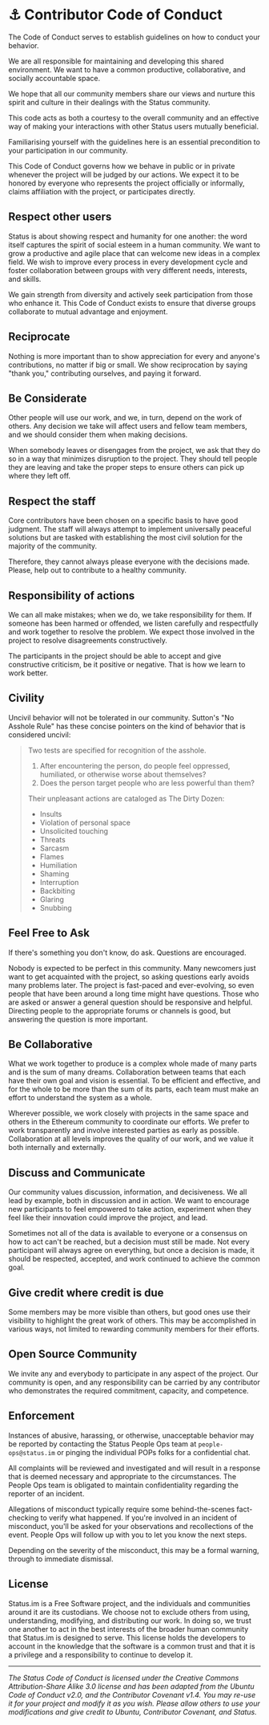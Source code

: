 # ⚓️ Contributor Code of Conduct

The Code of Conduct serves to establish guidelines on how to conduct your behavior.

We are all responsible for maintaining and developing this shared environment. We want to have a common productive, collaborative, and socially accountable space.

We hope that all our community members share our views and nurture this spirit and culture in their dealings with the Status community.

This code acts as both a courtesy to the overall community and an effective way of making your interactions with other Status users mutually beneficial.

Familiarising yourself with the guidelines here is an essential precondition to your participation in our community.

This Code of Conduct governs how we behave in public or in private whenever the project will be judged by our actions. We expect it to be honored by everyone who represents the project officially or informally, claims affiliation with the project, or participates directly.

## Respect other users

Status is about showing respect and humanity for one another: the word itself captures the spirit of social esteem in a human community. We want to grow a productive and agile place that can welcome new ideas in a complex field. We wish to improve every process in every development cycle and foster collaboration between groups with very different needs, interests, and skills.

We gain strength from diversity and actively seek participation from those who enhance it. This Code of Conduct exists to ensure that diverse groups collaborate to mutual advantage and enjoyment.

## Reciprocate

Nothing is more important than to show appreciation for every and anyone's contributions, no matter if big or small. We show reciprocation by saying "thank you," contributing ourselves, and paying it forward.

## Be Considerate

Other people will use our work, and we, in turn, depend on the work of others. Any decision we take will affect users and fellow team members, and we should consider them when making decisions.

When somebody leaves or disengages from the project, we ask that they do so in a way that minimizes disruption to the project. They should tell people they are leaving and take the proper steps to ensure others can pick up where they left off.

## Respect the staff

Core contributors have been chosen on a specific basis to have good judgment. The staff will always attempt to implement universally peaceful solutions but are tasked with establishing the most civil solution for the majority of the community.

Therefore, they cannot always please everyone with the decisions made. Please, help out to contribute to a healthy community.

## Responsibility of actions

We can all make mistakes; when we do, we take responsibility for them. If someone has been harmed or offended, we listen carefully and respectfully and work together to resolve the problem. We expect those involved in the project to resolve disagreements constructively.

The participants in the project should be able to accept and give constructive criticism, be it positive or negative. That is how we learn to work better.

## Civility

Uncivil behavior will not be tolerated in our community. Sutton's "No Asshole Rule" has these concise pointers on the kind of behavior that is considered uncivil:

> Two tests are specified for recognition of the asshole.
> 
>   1. After encountering the person, do people feel oppressed, humiliated, or otherwise worse about themselves?
>    2. Does the person target people who are less powerful than them?
> 
> Their unpleasant actions are cataloged as The Dirty Dozen:
> 
>   * Insults
>   * Violation of personal space
>   * Unsolicited touching
>   * Threats
>   * Sarcasm
>   * Flames
>   * Humiliation
>   * Shaming
>   * Interruption
>   * Backbiting
>   * Glaring
>   * Snubbing 

## Feel Free to Ask

If there's something you don't know, do ask. Questions are encouraged. 

Nobody is expected to be perfect in this community. Many newcomers just want to get acquainted with the project, so asking questions early avoids many problems later. The project is fast-paced and ever-evolving, so even people that have been around a long time might have questions.
Those who are asked or answer a general question should be responsive and helpful. Directing people to the appropriate forums or channels is good, but answering the question is more important.

## Be Collaborative

What we work together to produce is a complex whole made of many parts and is the sum of many dreams. Collaboration between teams that each have their own goal and vision is essential. To be efficient and effective, and for the whole to be more than the sum of its parts, each team must make an effort to understand the system as a whole.

Wherever possible, we work closely with projects in the same space and others in the Ethereum community to coordinate our efforts. We prefer to work transparently and involve interested parties as early as possible. Collaboration at all levels improves the quality of our work, and we value it both internally and externally.

## Discuss and Communicate

Our community values discussion, information, and decisiveness. We all lead by example, both in discussion and in action. We want to encourage new participants to feel empowered to take action, experiment when they feel like their innovation could improve the project, and lead.

Sometimes not all of the data is available to everyone or a consensus on how to act can't be reached, but a decision must still be made. Not every participant will always agree on everything, but once a decision is made, it should be respected, accepted, and work continued to achieve the common goal.

## Give credit where credit is due

Some members may be more visible than others, but good ones use their visibility to highlight the great work of others. This may be accomplished in various ways, not limited to rewarding community members for their efforts.

## Open Source Community

We invite any and everybody to participate in any aspect of the project. Our community is open, and any responsibility can be carried by any contributor who demonstrates the required commitment, capacity, and competence.

## Enforcement

Instances of abusive, harassing, or otherwise, unacceptable behavior may be reported by contacting the Status People Ops team at `people-ops@status.im` or pinging the individual POPs folks for a confidential chat.

All complaints will be reviewed and investigated and will result in a response that is deemed necessary and appropriate to the circumstances. The People Ops team is obligated to maintain confidentiality regarding the reporter of an incident.

Allegations of misconduct typically require some behind-the-scenes fact-checking to verify what happened. If you're involved in an incident of misconduct, you'll be asked for your observations and recollections of the event. People Ops will follow up with you to let you know the next steps. 

Depending on the severity of the misconduct, this may be a formal warning, through to immediate dismissal.

## License

Status.im is a Free Software project, and the individuals and communities around it are its custodians. We choose not to exclude others from using, understanding, modifying, and distributing our work. In doing so, we trust one another to act in the best interests of the broader human community that Status.im is designed to serve. This license holds the developers to account in the knowledge that the software is a common trust and that it is a privilege and a responsibility to continue to develop it.

*****

*The Status Code of Conduct is licensed under the Creative Commons Attribution-Share Alike 3.0 license and has been adapted from the Ubuntu Code of Conduct v2.0, and the Contributor Covenant v1.4. You may re-use it for your project and modify it as you wish. Please allow others to use your modifications and give credit to Ubuntu, Contributor Covenant, and Status.*
